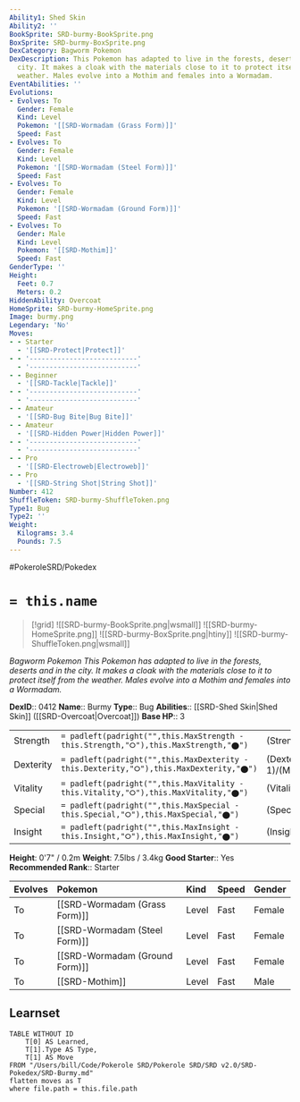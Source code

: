 ```yaml
---
Ability1: Shed Skin
Ability2: ''
BookSprite: SRD-burmy-BookSprite.png
BoxSprite: SRD-burmy-BoxSprite.png
DexCategory: Bagworm Pokemon
DexDescription: This Pokemon has adapted to live in the forests, deserts and in the
  city. It makes a cloak with the materials close to it to protect itself from the
  weather. Males evolve into a Mothim and females into a Wormadam.
EventAbilities: ''
Evolutions:
- Evolves: To
  Gender: Female
  Kind: Level
  Pokemon: '[[SRD-Wormadam (Grass Form)]]'
  Speed: Fast
- Evolves: To
  Gender: Female
  Kind: Level
  Pokemon: '[[SRD-Wormadam (Steel Form)]]'
  Speed: Fast
- Evolves: To
  Gender: Female
  Kind: Level
  Pokemon: '[[SRD-Wormadam (Ground Form)]]'
  Speed: Fast
- Evolves: To
  Gender: Male
  Kind: Level
  Pokemon: '[[SRD-Mothim]]'
  Speed: Fast
GenderType: ''
Height:
  Feet: 0.7
  Meters: 0.2
HiddenAbility: Overcoat
HomeSprite: SRD-burmy-HomeSprite.png
Image: burmy.png
Legendary: 'No'
Moves:
- - Starter
  - '[[SRD-Protect|Protect]]'
- - '---------------------------'
  - '---------------------------'
- - Beginner
  - '[[SRD-Tackle|Tackle]]'
- - '---------------------------'
  - '---------------------------'
- - Amateur
  - '[[SRD-Bug Bite|Bug Bite]]'
- - Amateur
  - '[[SRD-Hidden Power|Hidden Power]]'
- - '---------------------------'
  - '---------------------------'
- - Pro
  - '[[SRD-Electroweb|Electroweb]]'
- - Pro
  - '[[SRD-String Shot|String Shot]]'
Number: 412
ShuffleToken: SRD-burmy-ShuffleToken.png
Type1: Bug
Type2: ''
Weight:
  Kilograms: 3.4
  Pounds: 7.5
---
```


#PokeroleSRD/Pokedex

# `= this.name`

> [!grid]
> ![[SRD-burmy-BookSprite.png|wsmall]]
> ![[SRD-burmy-HomeSprite.png]]
> ![[SRD-burmy-BoxSprite.png|htiny]]
> ![[SRD-burmy-ShuffleToken.png|wsmall]]


*Bagworm Pokemon*
*This Pokemon has adapted to live in the forests, deserts and in the city. It makes a cloak with the materials close to it to protect itself from the weather. Males evolve into a Mothim and females into a Wormadam.*

**DexID**:: 0412
**Name**:: Burmy
**Type**:: Bug
**Abilities**:: [[SRD-Shed Skin|Shed Skin]] ([[SRD-Overcoat|Overcoat]])
**Base HP**:: 3

|           |                                                                                        |                                          |
| --------- | -------------------------------------------------------------------------------------- | ---------------------------------------- |
| Strength  | `= padleft(padright("",this.MaxStrength - this.Strength,"⭘"),this.MaxStrength,"⬤")`    | (Strength::1)/(MaxStrength::3)   |
| Dexterity | `= padleft(padright("",this.MaxDexterity - this.Dexterity,"⭘"),this.MaxDexterity,"⬤")` | (Dexterity:: 1)/(MaxDexterity::3) |
| Vitality  | `= padleft(padright("",this.MaxVitality - this.Vitality,"⭘"),this.MaxVitality,"⬤")`    | (Vitality::2)/(MaxVitality::4)   |
| Special   | `= padleft(padright("",this.MaxSpecial - this.Special,"⭘"),this.MaxSpecial,"⬤")`       | (Special::1)/(MaxSpecial::3)     |
| Insight   | `= padleft(padright("",this.MaxInsight - this.Insight,"⭘"),this.MaxInsight,"⬤")`       | (Insight::2)/(MaxInsight::4)     |

**Height**: 0'7" / 0.2m
**Weight**: 7.5lbs / 3.4kg
**Good Starter**:: Yes
**Recommended Rank**:: Starter

| Evolves   | Pokemon                        | Kind   | Speed   | Gender   |
|:----------|:-------------------------------|:-------|:--------|:---------|
| To        | [[SRD-Wormadam (Grass Form)]]  | Level  | Fast    | Female   |
| To        | [[SRD-Wormadam (Steel Form)]]  | Level  | Fast    | Female   |
| To        | [[SRD-Wormadam (Ground Form)]] | Level  | Fast    | Female   |
| To        | [[SRD-Mothim]]                 | Level  | Fast    | Male     |

## Learnset

```dataview
TABLE WITHOUT ID
    T[0] AS Learned,
    T[1].Type AS Type,
    T[1] AS Move
FROM "/Users/bill/Code/Pokerole SRD/Pokerole SRD/SRD v2.0/SRD-Pokedex/SRD-Burmy.md"
flatten moves as T
where file.path = this.file.path
```
